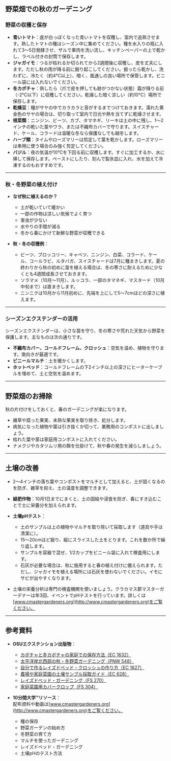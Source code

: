 ## 野菜畑での秋のガーデニング

### 野菜の収穫と保存

- **青いトマト**：底が白っぽくなった青いトマトを収穫し、室内で追熟させます。熟したトマトの種はシーズン中に集めてください。種を水入りの瓶に入れて3〜5日発酵させ、ザルで果肉を洗い流し、キッチンペーパーの上で乾かし、ラベル付きの封筒で保存します。
- **ジャガイモ**：つるが枯れるか切られてから2週間後に収穫し、皮を丈夫にします。ただし秋の雨が降る前に掘り起こしてください。掘ったら乾かし、洗わずに、冷たく（約4℃以上）、暗く、風通しの良い場所で保管します。ビニール袋には入れないでください。
- **冬カボチャ**：熟したら（爪で皮を押しても跡がつかない状態）霜が降りる前（-2℃以下）に収穫してください。乾燥した暗く涼しい（約10℃）場所で保存します。
- **乾燥豆**：種がサヤの中でカラカラと音がするまでつけておきます。濡れた黄金色のサヤの場合は、切り取って室内で日光や熱を当てずに乾燥させます。
- **根菜類**：ニンジン、ビーツ、カブ、タマネギ、リーキは土の中に残し、1〜2インチの乾いた葉やワラ、または不織布カバーで守ります。スイスチャード、ケール、コラードは温暖な冬なら保護なしでも越冬します。
- **ハーブ類**：タイムやローズマリーは剪定して葉を乾かします。ローズマリーは串用に使う場合のみ強く剪定してください。
- **バジル**：夜の気温が10℃を下回る前に収穫します。すぐに加工するか、水に挿して保存します。ペーストにしたり、刻んで製氷皿に入れ、水を加えて冷凍するのもおすすめです。

---

### 秋・冬野菜の植え付け

- **なぜ秋に植えるのか？**
  - 土が乾いていて暖かい
  - 一部の作物は涼しい気候でよく育つ
  - 害虫が少ない
  - 水やりの手間が減る
  - 冬から春にかけて新鮮な野菜が収穫できる

- **秋・冬の収穫例**：
  - ビーツ、ブロッコリー、キャベツ、ニンジン、白菜、コラード、ケール、コールラビ、ルタバガ、スイスチャードは7月に種まきします。夏の終わりから秋の初めに苗を植える場合は、冬の寒さに耐えるために少なくとも4週間成長させておきます。
  - ソラマメ（10月〜11月）、ルッコラ、一部のタマネギ、マスタード（10月中旬まで）は直まきします。
  - ニンニクは10月から11月初めに、先端を上にして5〜7cmほどの深さに植えます。

---

### シーズンエクステンダーの活用

シーズンエクステンダーは、小さな苗を守り、冬の寒さや荒れた天気から野菜を保護します。主なものは次の通りです。

- **不織布カバー、コールドフレーム、クロッシュ**：空気を温め、植物を守ります。南向きが最適です。
- **ビニールマルチ**：土を暖かくします。
- **ホットベッド**：コールドフレームの下2インチ以上の深さにヒーターケーブルを埋めて、土と空気を温めます。

---

## 野菜畑のお掃除

秋の片付けをしておくと、春のガーデニングが楽になります。

- 雑草や腐った果実、未熟な果実を取り除き、処分します。
- 病気になった植物や葉は引き抜くか切って、業務用のコンポストに出しましょう。
- 枯れた葉や茎は家庭用コンポストに入れてください。
- ナメクジやカタツムリ用の餌を仕掛けて、秋や春の発生を減らしましょう。

---

## 土壌の改善

- 2〜4インチの落ち葉やコンポストをマルチとして加えると、土が固くなるのを防ぎ、雑草を抑え、土の温度を調整できます。
- **緑肥作物**：10月1日までにまくと、土の固結や浸食を防ぎ、春にすき込むことで土に栄養分を加えられます。
- **土壌pHテスト**：
  - 土のサンプルは上の植物やマルチを取り除いて採取します（道具や手は清潔に）。
  - 15〜20cmほど掘り、縦にスライスした土をとります。これを数か所で繰り返します。
  - サンプルを容器で混ぜ、1/2カップをビニール袋に入れて検査用にします。
  - 石灰が必要な場合は、秋に施用すると春の植え付けに備えられます。ただし、ジャガイモを植える場所には石灰を使わないでください。イモにサビが出やすくなります。

- 土壌の栄養分析は専門の検査機関を使いましょう。クラカマス郡マスターガーデナーは年3回、イベントでpHテストを行っています。詳しくは[www.cmastergardeners.org](http://www.cmastergardeners.org)をご覧ください。

---

## 参考資料

- **OSUエクステンション出版物**：
  - [カボチャと冬カボチャの家庭での保存方法（EC 1632）](https://catalog.extension.oregonstate.edu/ec1632)
  - [太平洋岸北西部の秋・冬野菜ガーデニング（PNW 548）](https://catalog.extension.oregonstate.edu/pnw548)
  - [自分で作るレイズドベッド・クロッシュの作り方（EC 1627）](https://catalog.extension.oregonstate.edu/ec1627)
  - [農場や家庭菜園の土壌サンプル採取ガイド（EC 628）](https://catalog.extension.oregonstate.edu/ec628)
  - [レイズドベッド・ガーデニング（FS 270）](https://catalog.extension.oregonstate.edu/fs270)
  - [家庭菜園用カバークロップ（FS 304）](https://catalog.extension.oregonstate.edu/fs304)

- **10分間大学™リソース**：  
  配布資料や動画は[www.cmastergardeners.org](http://www.cmastergardeners.org)をご覧ください。
  - 種の保存
  - 野菜ガーデンの始め方
  - 冬野菜の育て方
  - マルチを使ったガーデニング
  - レイズドベッド・ガーデニング
  - 土壌pHのテスト方法
